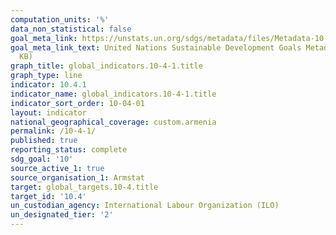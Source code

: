 ```yaml
---
computation_units: '%'
data_non_statistical: false
goal_meta_link: https://unstats.un.org/sdgs/metadata/files/Metadata-10-04-01.pdf
goal_meta_link_text: United Nations Sustainable Development Goals Metadata (PDF 190
  KB)
graph_title: global_indicators.10-4-1.title
graph_type: line
indicator: 10.4.1
indicator_name: global_indicators.10-4-1.title
indicator_sort_order: 10-04-01
layout: indicator
national_geographical_coverage: custom.armenia
permalink: /10-4-1/
published: true
reporting_status: complete
sdg_goal: '10'
source_active_1: true
source_organisation_1: Armstat
target: global_targets.10-4.title
target_id: '10.4'
un_custodian_agency: International Labour Organization (ILO)
un_designated_tier: '2'
---
```

